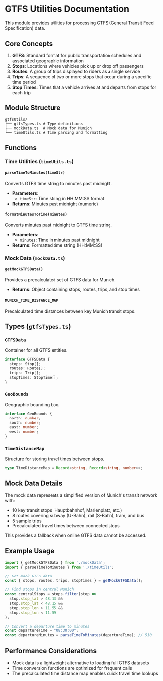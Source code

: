 
# GTFS Utilities Documentation

This module provides utilities for processing GTFS (General Transit Feed Specification) data.

## Core Concepts

1. **GTFS**: Standard format for public transportation schedules and associated geographic information
2. **Stops**: Locations where vehicles pick up or drop off passengers
3. **Routes**: A group of trips displayed to riders as a single service
4. **Trips**: A sequence of two or more stops that occur during a specific time period
5. **Stop Times**: Times that a vehicle arrives at and departs from stops for each trip

## Module Structure

```
gtfsUtils/
├── gtfsTypes.ts # Type definitions
├── mockData.ts  # Mock data for Munich
└── timeUtils.ts # Time parsing and formatting
```

## Functions

### Time Utilities (`timeUtils.ts`)

#### `parseTimeToMinutes(timeStr)`

Converts GTFS time string to minutes past midnight.

- **Parameters**:
  - `timeStr`: Time string in HH:MM:SS format
- **Returns**: Minutes past midnight (numeric)

#### `formatMinutesToTime(minutes)`

Converts minutes past midnight to GTFS time string.

- **Parameters**:
  - `minutes`: Time in minutes past midnight
- **Returns**: Formatted time string (HH:MM:SS)

### Mock Data (`mockData.ts`)

#### `getMockGTFSData()`

Provides a precalculated set of GTFS data for Munich.

- **Returns**: Object containing stops, routes, trips, and stop times

#### `MUNICH_TIME_DISTANCE_MAP`

Precalculated time distances between key Munich transit stops.

## Types (`gtfsTypes.ts`)

### `GTFSData`

Container for all GTFS entities.

```typescript
interface GTFSData {
  stops: Stop[];
  routes: Route[];
  trips: Trip[];
  stopTimes: StopTime[];
}
```

### `GeoBounds`

Geographic bounding box.

```typescript
interface GeoBounds {
  north: number;
  south: number;
  east: number;
  west: number;
}
```

### `TimeDistanceMap`

Structure for storing travel times between stops.

```typescript
type TimeDistanceMap = Record<string, Record<string, number>>;
```

## Mock Data Details

The mock data represents a simplified version of Munich's transit network with:

- 10 key transit stops (Hauptbahnhof, Marienplatz, etc.)
- 8 routes covering subway (U-Bahn), rail (S-Bahn), tram, and bus
- 5 sample trips
- Precalculated travel times between connected stops

This provides a fallback when online GTFS data cannot be accessed.

## Example Usage

```typescript
import { getMockGTFSData } from './mockData';
import { parseTimeToMinutes } from './timeUtils';

// Get mock GTFS data
const { stops, routes, trips, stopTimes } = getMockGTFSData();

// Find stops in central Munich
const centralStops = stops.filter(stop => 
  stop.stop_lat > 48.13 && 
  stop.stop_lat < 48.15 &&
  stop.stop_lon > 11.55 &&
  stop.stop_lon < 11.59
);

// Convert a departure time to minutes
const departureTime = "08:30:00";
const departureMinutes = parseTimeToMinutes(departureTime); // 510
```

## Performance Considerations

- Mock data is a lightweight alternative to loading full GTFS datasets
- Time conversion functions are optimized for frequent calls
- The precalculated time distance map enables quick travel time lookups
